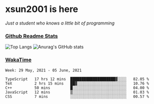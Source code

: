 # xsun2001 is here

*Just a student who knows a little bit of programming*

### [Github Readme Stats](https://github.com/anuraghazra/github-readme-stats)

![Top Langs](https://github-readme-stats.vercel.app/api/top-langs/?username=xsun2001&layout=compact&theme=radical) ![Anurag's GitHub stats](https://github-readme-stats.vercel.app/api?username=xsun2001&show_icons=true&theme=radical)

### [WakaTime](https://wakatime.com)

<!--START_SECTION:waka-->
```text
Week: 29 May, 2021 - 05 June, 2021

TypeScript   17 hrs 12 mins  ████████████████████▓░░░░   82.05 % 
TeX          2 hrs 15 mins   ██▓░░░░░░░░░░░░░░░░░░░░░░   10.76 % 
C++          50 mins         █░░░░░░░░░░░░░░░░░░░░░░░░   04.00 % 
JavaScript   12 mins         ▒░░░░░░░░░░░░░░░░░░░░░░░░   01.03 % 
CSS          7 mins          ░░░░░░░░░░░░░░░░░░░░░░░░░   00.57 % 
```
<!--END_SECTION:waka-->
